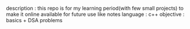 description : this repo is for my learning period(with few small projects) to make it online available for future use like notes
language : c++
objective : basics + DSA problems

